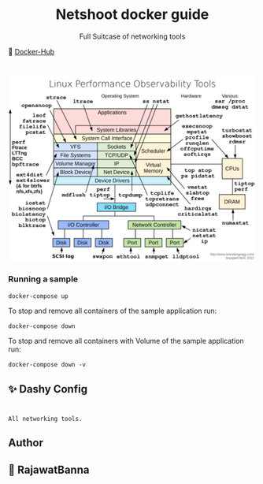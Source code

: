 <div align="center" width="100%">
    <h1>Netshoot docker guide</h1>
    <p>Full Suitcase of networking tools</p>
</div>

🐳 [Docker-Hub](https://hub.docker.com/r/nicolaka/netshoot)
#

![alt text](../showcase/netshoot.jpeg "Netshoot")

### Running a sample

```console
docker-compose up
```

To stop and remove all containers of the sample application run:

```console
docker-compose down
```

To stop and remove all containers with Volume of the sample application run:

```console
docker-compose down -v
```

## ✨ Dashy Config
#
```console
All networking tools.
```


## Author

## 👤 RajawatBanna
